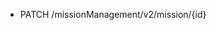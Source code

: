 <!--
    ATTENTION: This file was generated via gradle!
               Do NOT manually edit this file! Any such changes will be overwritten!
-->

* PATCH /missionManagement/v2/mission/{id}
